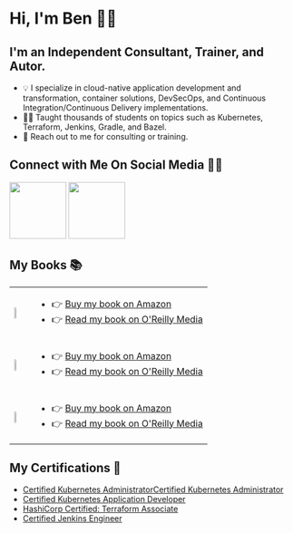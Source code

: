 # Hi, I'm Ben 👋🏻

## **I'm an Independent Consultant, Trainer, and Autor.**

* 💡 I specialize in cloud-native application development and transformation, container solutions, DevSecOps, and Continuous Integration/Continuous Delivery implementations.
* 👨‍🏫 Taught thousands of students on topics such as Kubernetes, Terraform, Jenkins, Gradle, and Bazel.
* 📩 Reach out to me for consulting or training.

## Connect with Me On Social Media 🤝🏻

<a href="https://www.linkedin.com/in/benjaminmuschko/" target="_blank"><img src="https://img.icons8.com/color/96/000000/linkedin.png"  width="100" height="100"></a>
<a href="https://twitter.com/bmuschko" target="_blank"><img src="https://img.icons8.com/color/96/000000/twitter.png" width="100" height="100"></a>

##  My Books 📚

<table border="0">
    <tr>
        <td><a href="https://amzn.to/39KqVxP" target="_blank"><img align="left" src="https://automatedascent.com/images/books/cka-study-guide.jpg" style="width: 20%;"></a></td>
        <td>
            <ul>
                <li>👉 <a href="https://amzn.to/39KqVxP" target="_blank">Buy my book on Amazon</a></li>
                <li>👉 <a href="https://learning.oreilly.com/library/view/certified-kubernetes-administrator/9781098107215/" target="_blank">Read my book on O'Reilly Media</a></li>
            </ul>
        </td>
    </tr>
    <tr>
        <td><a href="https://amzn.to/3ncOy5k" target="_blank"><img align="left" src="https://automatedascent.com/images/books/ckad-study-guide.jpg" style="width: 20%;"></a></td>
        <td>
            <ul>
                <li>👉 <a href="https://amzn.to/3ncOy5k" target="_blank">Buy my book on Amazon</a></li>
                <li>👉 <a href="https://learning.oreilly.com/library/view/certified-kubernetes-application/9781492083726/" target="_blank">Read my book on O'Reilly Media</a></li>
            </ul>
        </td>
    </tr>
    <tr>
        <td><a href="https://amzn.to/3xNUTJ9" target="_blank"><img align="left" src="https://automatedascent.com/images/books/gradle-in-action.jpg" style="width: 20%;"></a></td>
        <td>
            <ul>
                <li>👉 <a href="https://amzn.to/3xNUTJ9" target="_blank">Buy my book on Amazon</a></li>
                <li>👉 <a href="https://learning.oreilly.com/library/view/gradle-in-action/9781617291302/" target="_blank">Read my book on O'Reilly Media</a></li>
            </ul>
        </td>
    </tr>
</table>

##  My Certifications 🏅

* [Certified Kubernetes AdministratorCertified Kubernetes Administrator](https://www.credly.com/badges/9a599e63-6155-422e-b169-8eaaed5369ab)
* [Certified Kubernetes Application Developer](https://www.credly.com/badges/98ba0895-b669-47d5-8206-50b7223940e3)
* [HashiCorp Certified: Terraform Associate](https://www.credly.com/badges/d571af1f-3557-4170-977f-84c0dd4d1c7a)
* [Certified Jenkins Engineer](https://certificates.cloudbees.com/bisl3tzf)